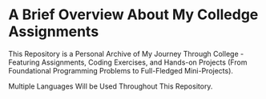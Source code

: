 # A Brief Overview About My Colledge Assignments


This Repository is a Personal Archive of My Journey Through College - Featuring Assignments, Coding Exercises, and Hands-on Projects (From Foundational Programming Problems to Full-Fledged Mini-Projects).


Multiple Languages Will be Used Throughout This Repository.